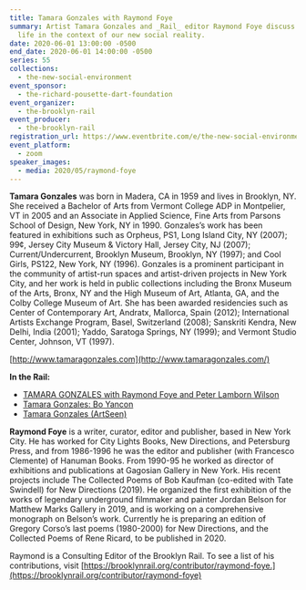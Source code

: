 ```yaml
---
title: Tamara Gonzales with Raymond Foye
summary: Artist Tamara Gonzales and _Rail_ editor Raymond Foye discuss creative
  life in the context of our new social reality.
date: 2020-06-01 13:00:00 -0500
end_date: 2020-06-01 14:00:00 -0500
series: 55
collections:
  - the-new-social-environment
event_sponsor:
  - the-richard-pousette-dart-foundation
event_organizer:
  - the-brooklyn-rail
event_producer:
  - the-brooklyn-rail
registration_url: https://www.eventbrite.com/e/the-new-social-environment-55-tamara-gonzales-tickets-107134837182
event_platform:
  - zoom
speaker_images:
  - media: 2020/05/raymond-foye
---
```

**Tamara Gonzales** was born in Madera, CA in 1959 and lives in Brooklyn, NY. She received a Bachelor of Arts from Vermont College ADP in Montpelier, VT in 2005 and an Associate in Applied Science, Fine Arts from Parsons School of Design, New York, NY in 1990. Gonzales’s work has been featured in exhibitions such as Orpheus, PS1, Long Island City, NY (2007); 99¢, Jersey City Museum & Victory Hall, Jersey City, NJ (2007); Current/Undercurrent, Brooklyn Museum, Brooklyn, NY (1997); and Cool Girls, PS122, New York, NY (1996). Gonzales is a prominent participant in the community of artist-run spaces and artist-driven projects in New York City, and her work is held in public collections including the Bronx Museum of the Arts, Bronx, NY and the High Museum of Art, Atlanta, GA, and the Colby College Museum of Art. She has been awarded residencies such as Center of Contemporary Art, Andratx, Mallorca, Spain (2012); International Artists Exchange Program, Basel, Switzerland (2008); Sanskriti Kendra, New Delhi, India (2001); Yaddo, Saratoga Springs, NY (1999); and Vermont Studio Center, Johnson, VT (1997).

[http://www.tamaragonzales.com](http://www.tamaragonzales.com/)

**In the Rail:**

* [TAMARA GONZALES with Raymond Foye and Peter Lamborn Wilson](https://brooklynrail.org/2017/03/art/Tamara-Gonzales-with-Raymond-Foye-and-Peter-Lamborn-Wilson)
* [Tamara Gonzales: Bo Yancon](https://brooklynrail.org/2019/07/artseen/Tamara-Gonzales-Bo-Yancon)
* [Tamara Gonzales (ArtSeen)](https://brooklynrail.org/2005/02/artseen/tamara-gonzales)

**Raymond Foye** is a writer, curator, editor and publisher, based in New York City. He has worked for City Lights Books, New Directions, and Petersburg Press, and from 1986-1996 he was the editor and publisher (with Francesco Clemente) of Hanuman Books. From 1990-95 he worked as director of exhibitions and publications at Gagosian Gallery in New York. His recent projects include The Collected Poems of Bob Kaufman (co-edited with Tate Swindell) for New Directions (2019). He organized the first exhibition of the works of legendary underground filmmaker and painter Jordan Belson for Matthew Marks Gallery in 2019, and is working on a comprehensive monograph on Belson’s work. Currently he is preparing an edition of Gregory Corso’s last poems (1980-2000) for New Directions, and the Collected Poems of Rene Ricard, to be published in 2020.

Raymond is a Consulting Editor of the Brooklyn Rail. To see a list of his contributions, visit [https://brooklynrail.org/contributor/raymond-foye.](https://brooklynrail.org/contributor/raymond-foye)